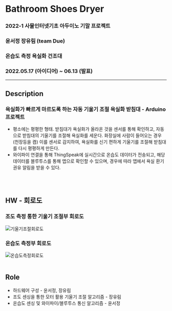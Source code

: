 # Bathroom Shoes Dryer

### 2022-1 사물인터넷기초 아두이노 기말 프로젝트<br>
### 윤서정 장유림 (team Due)<br>
### 온습도 측정 욕실화 건조대<br>
### 2022.05.17 (아이디어) ~ 06.13 (발표)
---

## Description
### 욕실화가 빠르게 마르도록 하는 자동 기울기 조절 욕실화 받침대 - Arduino 프로젝트
* 평소에는 평평한 형태. 받침대가 욕실화가 올라온 것을 센서를 통해 확인하고, 자동으로 받침대의 기울기를 조절해 욕실화를 세운다. 화장실에 사람이 들어오는 경우(천장등을 켬) 이를 센서로 감지하여, 욕실화를 신기 편하게 기울기를 조절해 받침대를 다시 평평하게 만든다.
* 와이파이 연결을 통해 ThingSpeak에 실시간으로 온습도 데이터가 전송되고, 해당 데이터를 블루투스를 통해 앱으로 확인할 수 있으며, 경우에 따라 앱에서 욕실 환기 권유 알림을 받을 수 있다.

<br><br>
## HW - 회로도
### 조도 측정 통한 기울기 조절부 회로도 <br>
![기울기조절회로도](https://user-images.githubusercontent.com/101785754/184522515-351d450d-a9da-4377-8a77-bab51be7b898.png)
<br>
### 온습도 측정부 회로도 <br>
![온습도측정회로도](https://user-images.githubusercontent.com/101785754/184522530-9baef3b5-36ef-4164-8d5c-5047ada6c4d1.png)
<br><br>

## Role
* 하드웨어 구성 - 윤서정, 장유림
* 조도 센싱을 통한 모터 활용 기울기 조절 알고리즘 - 장유림
* 온습도 센싱 및 와이파이/블루투스 통신 알고리즘 - 윤서정
